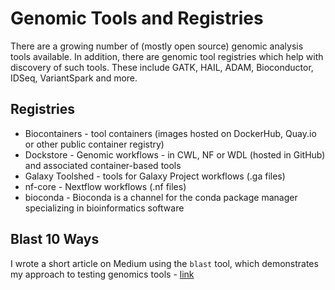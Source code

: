 # Genomic Tools and Registries

There are a growing number of (mostly open source) genomic analysis tools available.  In addition, there are genomic tool registries which help with discovery of such tools.  These include GATK, HAIL, ADAM, Bioconductor, IDSeq, VariantSpark and more.

## Registries

- Biocontainers - tool containers (images hosted on DockerHub, Quay.io or other public container registry)
- Dockstore - Genomic workflows - in CWL, NF or WDL (hosted in GitHub) and associated container-based tools
- Galaxy Toolshed - tools for Galaxy Project workflows (.ga files)
- nf-core - Nextflow workflows (.nf files)
- bioconda - Bioconda is a channel for the conda package manager specializing in bioinformatics software

## Blast 10 Ways

I wrote a short article on Medium using the `blast` tool, which demonstrates my approach to testing genomics tools - [link](https://medium.com/@lynnlangit/blast-10-ways-3db78f881059)